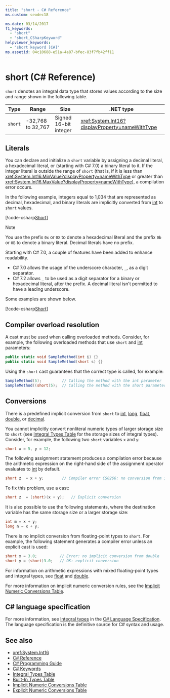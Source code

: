 ```yaml
---
title: "short - C# Reference"
ms.custom: seodec18

ms.date: 03/14/2017
f1_keywords: 
  - "short"
  - "short_CSharpKeyword"
helpviewer_keywords: 
  - "short keyword [C#]"
ms.assetid: 04c10688-e51a-4a87-bfec-83f7fb42ff11
---
```

# short (C# Reference)

`short` denotes an integral data type that stores values according to the size and range shown in the following table.

|Type|Range|Size|.NET type|
|----------|-----------|----------|-------------------------|
|`short`|-32,768 to 32,767|Signed 16-bit integer|<xref:System.Int16?displayProperty=nameWithType>|

## Literals

You can declare and initialize a `short` variable by assigning a decimal literal, a hexadecimal literal, or (starting with C# 7.0) a binary literal to it.  If the integer literal is outside the range of `short` (that is, if it is less than <xref:System.Int16.MinValue?displayProperty=nameWithType> or greater than <xref:System.Int16.MaxValue?displayProperty=nameWithType>), a compilation error occurs.

In the following example, integers equal to 1,034 that are represented as decimal, hexadecimal, and binary literals are implicitly converted from [int](int.md) to `short` values.

[!code-csharp[Short](~/samples/snippets/csharp/language-reference/keywords/numeric-literals.cs#Short)]

> [!NOTE]
> You use the prefix `0x` or `0X` to denote a hexadecimal literal and the prefix `0b` or `0B` to denote a binary literal. Decimal literals have no prefix.

Starting with C# 7.0, a couple of features have been added to enhance readability.

- C# 7.0 allows the usage of the underscore character, `_`, as a digit separator.
- C# 7.2 allows `_` to be used as a digit separator for a binary or hexadecimal literal, after the prefix. A decimal literal isn't permitted to have a leading underscore.

Some examples are shown below.

[!code-csharp[Short](~/samples/snippets/csharp/language-reference/keywords/numeric-literals.cs#ShortS)]

## Compiler overload resolution

A cast must be used when calling overloaded methods. Consider, for example, the following overloaded methods that use `short` and [int](int.md) parameters:

```csharp
public static void SampleMethod(int i) {}
public static void SampleMethod(short s) {}
```

Using the `short` cast guarantees that the correct type is called, for example:

```csharp
SampleMethod(5);         // Calling the method with the int parameter
SampleMethod((short)5);  // Calling the method with the short parameter
```

## Conversions

There is a predefined implicit conversion from `short` to [int](int.md), [long](long.md), [float](float.md), [double](double.md), or [decimal](decimal.md).

You cannot implicitly convert nonliteral numeric types of larger storage size to `short` (see [Integral Types Table](integral-types-table.md) for the storage sizes of integral types). Consider, for example, the following two `short` variables `x` and `y`:

```csharp
short x = 5, y = 12;
```

The following assignment statement produces a compilation error because the arithmetic expression on the right-hand side of the assignment operator evaluates to [int](int.md) by default.

```csharp
short z  = x + y;        // Compiler error CS0266: no conversion from int to short
```

To fix this problem, use a cast:

```csharp
short z  = (short)(x + y);   // Explicit conversion
```

It is also possible to use the following statements, where the destination variable has the same storage size or a larger storage size:

```csharp
int m = x + y;
long n = x + y;
```

There is no implicit conversion from floating-point types to `short`. For example, the following statement generates a compiler error unless an explicit cast is used:

```csharp
short x = 3.0;          // Error: no implicit conversion from double
short y = (short)3.0;   // OK: explicit conversion
```

For information on arithmetic expressions with mixed floating-point types and integral types, see [float](float.md) and [double](double.md).

For more information on implicit numeric conversion rules, see the [Implicit Numeric Conversions Table](implicit-numeric-conversions-table.md).

## C# language specification

For more information, see [Integral types](~/_csharplang/spec/types.md#integral-types) in the [C# Language Specification](../language-specification/index.md). The language specification is the definitive source for C# syntax and usage.

## See also

- <xref:System.Int16>
- [C# Reference](../index.md)
- [C# Programming Guide](../../programming-guide/index.md)
- [C# Keywords](index.md)
- [Integral Types Table](integral-types-table.md)
- [Built-In Types Table](built-in-types-table.md)
- [Implicit Numeric Conversions Table](implicit-numeric-conversions-table.md)
- [Explicit Numeric Conversions Table](explicit-numeric-conversions-table.md)